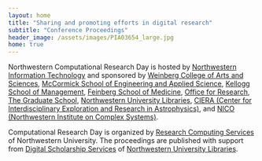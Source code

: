 ```yaml
---
layout: home
title: "Sharing and promoting efforts in digital research"
subtitle: "Conference Proceedings"
header_image: /assets/images/PIA03654_large.jpg
home: true
---
```

Northwestern Computational Research Day is hosted by [Northwestern Information Technology](http://www.it.northwestern.edu) and sponsored by [Weinberg College of Arts and Sciences](http://www.weinberg.northwestern.edu/), [McCormick School of Engineering and Applied Science](http://www.mccormick.northwestern.edu/), [Kellogg School of Management](http://www.kellogg.northwestern.edu/), [Feinberg School of Medicine](http://www.feinberg.northwestern.edu/), [Office for Research](https://research.northwestern.edu/), [The Graduate School](http://www.tgs.northwestern.edu/), [Northwestern University Libraries](http://www.library.northwestern.edu/), [CIERA (Center for Interdisciplinary Exploration and Research in Astrophysics)](http://ciera.northwestern.edu/), and [NICO (Northwestern Institute on Complex Systems)](https://www.nico.northwestern.edu/).

Computational Research Day is organized by [Research Computing Services](http://www.it.northwestern.edu/research/) of Northwestern University. The proceedings are published with support from [Digital Scholarship Services](mailto:digitalscholarship@northwestern.edu) of [Northwestern University Libraries](http://www.library.northwestern.edu/).
